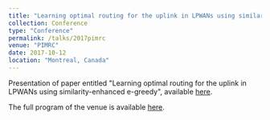 ```yaml
---
title: "Learning optimal routing for the uplink in LPWANs using similarity-enhanced e-greedy"
collection: Conference
type: "Conference"
permalink: /talks/2017pimrc
venue: "PIMRC"
date: 2017-10-12
location: "Montreal, Canada"
---
```


Presentation of paper entitled "Learning optimal routing for the uplink in LPWANs using similarity-enhanced e-greedy", available [here](https://arxiv.org/pdf/1705.08304.pdf).

The full program of the venue is available [here](http://pimrc2017.ieee-pimrc.org/program/program-overview/).